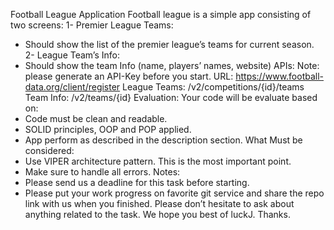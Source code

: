 Football League Application
Football league is a simple app consisting of two screens: 1- Premier League Teams:
- Should show the list of the premier league’s teams for current season. 2- League Team’s Info:
- Should show the team Info (name, players’ names, website)
APIs:
Note: please generate an API-Key before you start. URL: https://www.football-data.org/client/register League Teams: /v2/competitions/{id}/teams
Team Info: /v2/teams/{id}
Evaluation:
Your code will be evaluate based on:
- Code must be clean and readable.
- SOLID principles, OOP and POP applied.
- App perform as described in the description section.
What Must be considered:
- Use VIPER architecture pattern. This is the most important point.
- Make sure to handle all errors.
Notes:
- Please send us a deadline for this task before starting.
- Please put your work progress on favorite git service and share the repo link with us when
you finished.
Please don’t hesitate to ask about anything related to the task.
We hope you best of luckJ. Thanks.
